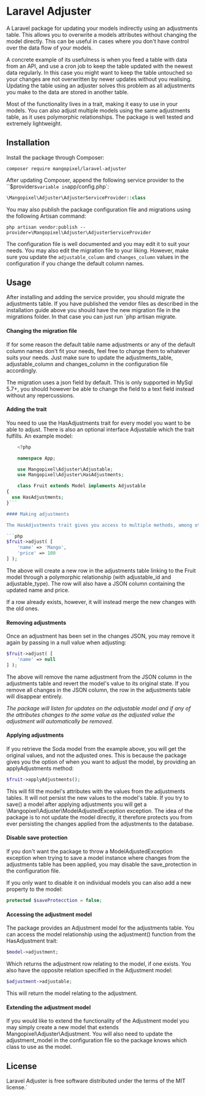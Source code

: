 # Laravel Adjuster

A Laravel package for updating your models indirectly using an adjustments table. This allows you to overwrite a models attributes without changing the model directly. This can be useful in cases where you don't have control over the data flow of your models.

A concrete example of its usefulness is when you feed a table with data from an API, and use a cron job to keep the table updated with the newest data regularly. In this case you might want to keep the table untouched so your changes are not overwritten by newer updates without you realising. Updating the table using an adjuster solves this problem as all adjustments you make to the data are stored in another table.

Most of the functionality lives in a trait, making it easy to use in your models. You can also adjust multiple models using the same adjustments table, as it uses polymorphic relationships. The package is well tested and extremely lightweight.

## Installation

Install the package through Composer:

```shell
composer require mangopixel/laravel-adjuster
```

After updating Composer, append the following service provider to the ``$providers` variable in `app/config.php`:

```php
\Mangopixel\Adjuster\AdjusterServiceProvider::class
```

You may also publish the package configuration file and migrations using the following Artisan command:

```shell
php artisan vendor:publish --provider=\Mangopixel\Adjuster\AdjusterServiceProvider
```

The configuration file is well documented and you may edit it to suit your needs. You may also edit the migration file to your liking. However, make sure you update the `adjustable_column` and `changes_column` values in the configuration if you change the default column names.

## Usage

After installing and adding the service provider, you should migrate the adjustments table. If you have published the vendor files as described in the installation guide above you should have the new migration file in the migrations folder. In that case you can just run `php artisan migrate.

#### Changing the migration file

If for some reason the default table name adjustments or any of the default column names don't fit your needs, feel free to change them to whatever suits your needs. Just make sure to update the adjustments_table, adjustable_column and changes_column in the configuration file accordingly.

The migration uses a json field by default. This is only supported in MySql 5.7+, you should however be able to change the field to a text field instead without any repercussions.

#### Adding the trait

You need to use the HasAdjustments trait for every model you want to be able to adjust. There is also an optional interface Adjustable which the trait fulfills. An example model:

```php
    <?php

    namespace App;

    use Mangopixel\Adjuster\Adjustable;
    use Mangopixel\Adjuster\HasAdjustments;

    class Fruit extends Model implements Adjustable
{
  use HasAdjustments;
}```

#### Making adjustments

The HasAdjustments trait gives you access to multiple methods, among others the adjust method, which you can use to make a new adjustment to the model:

```php
$fruit->adjust( [
    'name' => 'Mango',
    'price' => 100
] );
```

The above will create a new row in the adjustments table linking to the Fruit model through a polymorphic relationship (with adjustable_id and adjustable_type). The row will also have a JSON column containing the updated name and price.

If a row already exists, however, it will instead merge the new changes with the old ones.

#### Removing adjustments

Once an adjustment has been set in the changes JSON, you may remove it again by passing in a null value when adjusting:

```php
$fruit->adjust( [
    'name' => null
] );
```

The above will remove the name adjustment from the JSON column in the adjustments table and revert the model's value to its original state. If you remove all changes in the JSON column, the row in the adjustments table will disappear entirely.

*The package will listen for updates on the adjustable model and if any of the attributes changes to the same value as the adjusted value the adjustment will automatically be removed.*

#### Applying adjustments

If you retrieve the Soda model from the example above, you will get the original values, and not the adjusted ones. This is because the package gives you the option of when you want to adjust the model, by providing an applyAdjustments method:

```php
$fruit->applyAdjustments();
```

This will fill the model's attributes with the values from the adjustments tables. It will not persist the new values to the model's table. If you try to save() a model after applying adjustments you will get a \Mangopixel\Adjuster\ModelAdjustedException exception. The idea of the package is to not update the model directly, it therefore protects you from ever persisting the changes applied from the adjustments to the database.

#### Disable save protection

If you don't want the package to throw a ModelAdjustedException exception when trying to save a model instance where changes from the adjustments table has been applied, you may disable the save_protection in the configuration file.

If you only want to disable it on individual models you can also add a new property to the model:

```php
protected $saveProtecction = false;
```

#### Accessing the adjustment model

The package provides an Adjustment model for the adjustments table. You can access the model relationship using the adjustment() function from the HasAdjustment trait:

```php
$model->adjustment;
```

Which returns the adjustment row relating to the model, if one exists. You also have the opposite relation specified in the Adjustment model:

```php
$adjustment->adjustable;
```

This will return the model relating to the adjustment.

#### Extending the adjustment model

If you would like to extend the functionality of the Adjustment model you may simply create a new model that extends Mangopixel\Adjuster\Adjustment. You will also need to update the adjustment_model in the configuration file so the package knows which class to use as the model.

## License

Laravel Adjuster is free software distributed under the terms of the MIT license.`
